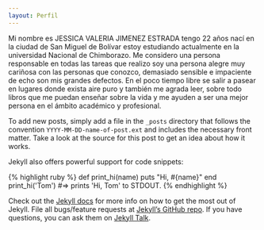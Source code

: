 ```yaml
---
layout: Perfil
---
```

Mi nombre es JESSICA VALERIA JIMENEZ ESTRADA tengo 22 años nací en la ciudad de San Miguel de Bolívar estoy estudiando actualmente en la universidad Nacional de Chimborazo. Me considero una persona responsable en todas las tareas que realizo soy una persona alegre muy cariñosa con las personas que conozco, demasiado sensible e impaciente de echo son mis grandes defectos. En el poco tiempo libre se salir a pasear en lugares donde exista aire puro y también me agrada leer, sobre todo libros que me puedan enseñar sobre la vida y me ayuden a ser una mejor persona en el ámbito académico y profesional.

To add new posts, simply add a file in the `_posts` directory that follows the convention `YYYY-MM-DD-name-of-post.ext` and includes the necessary front matter. Take a look at the source for this post to get an idea about how it works.

Jekyll also offers powerful support for code snippets:

{% highlight ruby %}
def print_hi(name)
  puts "Hi, #{name}"
end
print_hi('Tom')
#=> prints 'Hi, Tom' to STDOUT.
{% endhighlight %}

Check out the [Jekyll docs][jekyll-docs] for more info on how to get the most out of Jekyll. File all bugs/feature requests at [Jekyll’s GitHub repo][jekyll-gh]. If you have questions, you can ask them on [Jekyll Talk][jekyll-talk].

[jekyll-docs]: http://jekyllrb.com/docs/home
[jekyll-gh]:   https://github.com/jekyll/jekyll
[jekyll-talk]: https://talk.jekyllrb.com/
